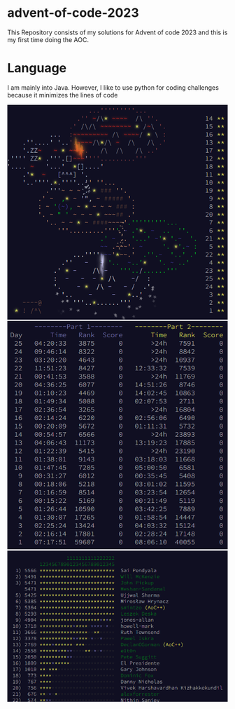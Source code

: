 # advent-of-code-2023
This Repository consists of my solutions for Advent of code 2023 and this is my first time doing the AOC.

# Language
I am mainly into Java. However, I like to use python for coding challenges because it minimizes the lines of code

![img.png](resources/img.png)
![img.png](resources/img1.png)
![img.png](resources/img3.png)